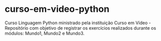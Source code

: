 # curso-em-video-python
Curso Linguagem Python ministrado pela instituição Curso em Vídeo - Repositório com objetivo de registrar os exercícios realizados durante os módulos: Mundo1, Mundo2 e Mundo3.
